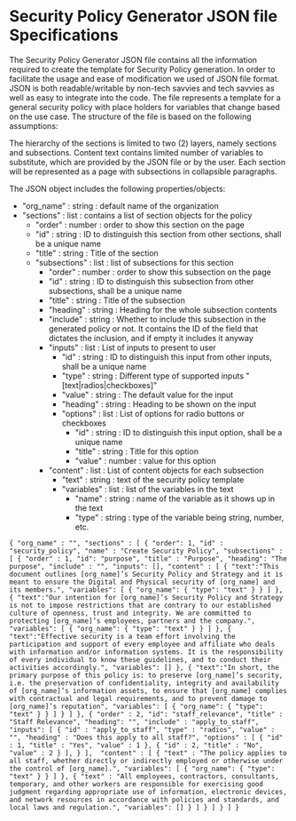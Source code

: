 # Security Policy Generator JSON file Specifications

The Security Policy Generator JSON file contains all the information required to create the template for Security Policy generation. In order to facilitate the usage and ease of modification we used of JSON file format. JSON is both readable/writable by non-tech savvies and tech savvies as well as easy to integrate into the code. The file represents a template for a general security policy with place holders for variables that change based on the use case. The structure of the file is based on the following assumptions:

The hierarchy of the sections is limited to two (2) layers, namely sections and subsections.
Content text contains limited number of variables to substitute, which are provided by the JSON file or by the user.
Each section will be represented as a page with subsections in collapsible paragraphs.

The JSON object includes the following properties/objects:
* "org_name" : string : default name of the organization
* "sections" : list : contains a list of section objects for the policy
  * "order" : number : order to show this section on the page
  * "id" : string : ID to distinguish this section from other sections, shall be a unique name
  * "title" : string : Title of the section
  * "subsections" : list : list of subsections for this section
    * "order" : number : order to show this subsection on the page
    * "id" : string : ID to distinguish this subsection from other subsections, shall be a unique name
    * "title" : string : Title of the subsection
    * "heading" : string : Heading for the whole subsection contents
    * "include" : string : Whether to include this subsection in the generated policy or not. It contains the ID of the field that dictates the inclusion, and if empty it includes it anyway
    * "inputs" : list : List of inputs to present to user
      * "id" : string : ID to distinguish this input from other inputs, shall be a unique name
      * "type" : string : Different type of supported inputs "[text|radios|checkboxes]"
      * "value" : string : The default value for the input
      * "heading" : string : Heading to be shown on the input
      * "options" : list : List of options for radio buttons or checkboxes
        * "id" : string : ID to distinguish this input option, shall be a unique name
        * "title" : string : Title for this option
        * "value" : number : value for this option
    * "content" : list : List of content objects for each subsection
      * "text" : string : text of the security policy template
      * "variables" : list : list of the variables in the text
        * "name" : string : name of the variable as it shows up in the text
        * "type" : string : type of the variable being string, number, etc.

`
{
    "org_name" : "",
    "sections" : [
        {
        "order": 1,
        "id" : "security_policy",
        "name" : "Create Security Policy",
        "subsections" :
            [
                {
                "order" : 1,
                "id": "purpose",
                "title" : "Purpose",
                "heading": "The purpose",
                "include" : "",
                "inputs": [],
                "content" :
                    [
                        {
                        "text":"This document outlines [org_name]’s Security Policy and Strategy and it is meant to ensure the Digital and Physical security of [org_name] and its members.",
                        "variables":
                            [
                                {
                                "org_name":
                                    {
                                    "type": "text"
                                    }
                                }
                            ]
                        },
                        {
                        "text":"Our intention for [org_name]’s Security Policy and Strategy is not to impose restrictions that are contrary to our established culture of openness, trust and integrity. We are committed to protecting [org_name]’s employees, partners and the company.",
                        "variables":
                            [
                                {
                                "org_name":
                                    {
                                    "type": "text"
                                    }
                                }
                            ]
                        },
                        {
                        "text":"Effective security is a team effort involving the participation and support of every employee and affiliate who deals with information and/or information systems. It is the responsibility of every individual to know these guidelines, and to conduct their activities accordingly.",
                        "variables": []
                        },
                        {
                        "text":"In short, the primary purpose of this policy is: to preserve [org_name]’s security, i.e. the preservation of confidentiality, integrity and availability of [org_name]’s information assets, to ensure that [org_name] complies with contractual and legal requirements, and to prevent damage to [org_name]’s reputation",
                        "variables":
                            [
                                {
                                "org_name":
                                    {
                                    "type": "text"
                                    }
                                }
                            ]
                        }
                    ]
                },
                {
                "order" : 2,
                "id": "staff_relevance",
                "title" : "Staff Relevance",
                "heading": "",
                "include" : "apply_to_staff",
                "inputs":
                    [
                        {
                        "id" : "apply_to_staff",
                        "type" : "radios",
                        "value" : "",
                        "heading" : "Does this apply to all staff?",
                        "options" :
                            [
                                {
                                "id" : 1,
                                "title" : "Yes",
                                "value" : 1
                                },
                                {
                                "id" : 2,
                                "title" : "No",
                                "value" : 2
                                }
                          ],
                        }
                    ], 
                "content" :
                    [
                        {
                        "text" : "The policy applies to all staff, whether directly or indirectly employed or otherwise under the control of [org_name].",
                        "variables":
                            [
                                {
                                "org_name":
                                    {
                                    "type": "text"
                                    }
                                }
                            ]
                        },
                        {
                        "text" : "All employees, contractors, consultants, temporary, and other workers are responsible for exercising good judgment regarding appropriate use of information, electronic devices, and network resources in accordance with policies and standards, and local laws and regulation.",
                        "variables": []
                        }
                    ]
                }
            ]
        }
    ]
}
`
